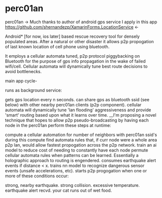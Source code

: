 # perc01an

perc01an
-> Much thanks to author of android gps service I apply in this app https://github.com/shernandezp/XamarinForms.LocationService <-

Android* [for now, ios later] based rescue recovery tool for densely populated areas. After a natural or other disaster it allows p2p propogation of last known location of cell phone using bluetooth.

It employs a cellular automata tuned, p2p protocol piggybacking on Bluetooth for the purpose of gps info propagation in the wake of failed wifi/cell. Cellular automata will dynamically tune best route decisions to avoid bottlenecks.

main app cycle-

runs as background service:

gets gps location every n seconds.
can share gps as bluetooth ssid (see below) with other nearby perc01an clients (p2p component).
cellular automata will dynamically tune 'lan flooding' aggressiveness and provide 'smart' routing based upon what it learns over time.
__I'm proposing a novel technique that hopes to allow p2p pseudo-broadcasting by having each node in the perc01an perform these steps at runtime:

compute a cellular automation for number of neighbors with perc01an ssid's
during this compute find automata rules that, if curr node were a whole area p2p lan, would allow fastest propogation across the p2p network.
train an ai model to reduce cost of needing to constantly have each node permute cellular automata rules when patterns can be learned. Essentially a holographic approach to routing is engendered.
consumes earthquake alert events if distance < x.
trains nn model to recognize dangerous sensor events (unsafe accelerations, etc).
starts p2p progogation when one or more of these conditions occur:

strong, nearby earthquake.
strong collision.
excessive temperature.
earthquake alert recvd.
your cat runs out of wet food.
